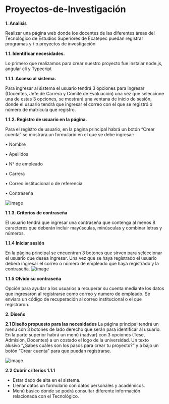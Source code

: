 # Proyectos-de-Investigación
**1. Analisis**

Realizar una página web donde los docentes de las diferentes áreas del Tecnológico de Estudios Superiores de Ecatepec puedan registrar programas y / o proyectos de investigación

**1.1.	Identificar necesidades.**

Lo primero que realizamos para crear nuestro proyecto fue instalar node.js, angular cli y Typecript

**1.1.1.	Acceso al sistema.**

Para ingresar al sistema el usuario tendrá 3 opciones para ingresar (Docentes, Jefe de Carrera y Comité de Evaluación) una vez que seleccione una de estas 3 opciones, se mostrará una ventana de inicio de sesión, donde el usuario tendrá que ingresar el correo con el que se registró o número de matrícula que registro.

**1.1.2.	Registro de usuario en la página.**

Para el registro de usuario, en la página principal habrá un botón “Crear cuenta” se mostrara un formulario en el que se debe ingresar: 

•	Nombre

•	Apellidos

•	N° de empleado

•	Carrera

•	Correo institucional o de referencia 

•	Contraseña


![image](https://user-images.githubusercontent.com/78773980/125728811-0b116f32-acd4-4030-bba2-5d485cbf6808.png)


**1.1.3.	Criterios de contraseña**

El usuario tendrá que ingresar una contraseña que contenga al menos 8 caracteres que deberán incluir mayúsculas, minúsculas y combinar letras y números.

**1.1.4 Iniciar sesión**

En la página principal se encuentran 3 botones que sirven para seleccionar el usuario que desea ingresar. Una vez que se haya registrado el usuario deberá ingresar el correo o número de empleado que haya registrado y la contraseña.
![image](https://user-images.githubusercontent.com/78773980/125728849-77d28ce1-2474-4ab0-92b4-33855e06bc23.png)

**1.1.5 Olvido su contraseña**

Opción para ayudar a los usuarios a recuperar su cuenta mediante los datos que ingresaron al registrarse como correo y numero de empleado. Se enviara un código de recuperación al            correo institucional o el que registraron. 

**2. Diseño**

**2.1 Diseño propuesto para las necesidades**
La página principal tendrá un menú con 3 botones de lado derecho que serán para identificar al usuario. 
En la parte superior habrá un menú (nadvar) con 3 opciones (Tese, Admisión, Docentes) a un costado el logo de la universidad.
Un texto alusivo “¿Sabes cuáles son los pasos para crear tu proyecto?” y a bajo un botón “Crear cuenta” para que puedan registrarse.
 
![image](https://user-images.githubusercontent.com/78773980/125728877-6ba09639-ba0e-421b-9c36-463e52f1d1be.png)


**2.2 Cubrir criterios 1.1.1**
-	Estar dado de alta en el sistema.
-	Llenar datos un formulario con datos personales y académicos.
-	Menú básico donde se podrá consultar diferente información relacionada con el Tecnológico.
